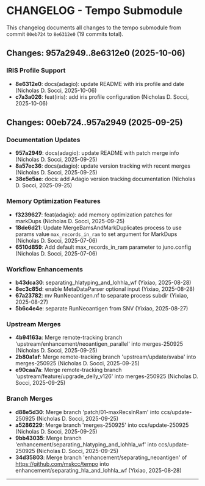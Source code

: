 # CHANGELOG - Tempo Submodule

This changelog documents all changes to the tempo submodule from commit `00eb724` to `8e6312e0` (19 commits total).

## Changes: 957a2949..8e6312e0 (2025-10-06)

### IRIS Profile Support
- **8e6312e0**: docs(adagio): update README with iris profile and date (Nicholas D. Socci, 2025-10-06)
- **c7a3a026**: feat(iris): add iris profile configuration (Nicholas D. Socci, 2025-10-06)

## Changes: 00eb724..957a2949 (2025-09-25)

### Documentation Updates
- **957a2949**: docs(adagio): update README with patch merge info (Nicholas D. Socci, 2025-09-25)
- **8a57ec36**: docs(adagio): update version tracking with recent merges (Nicholas D. Socci, 2025-09-25)
- **38e5e5ae**: docs: add Adagio version tracking documentation (Nicholas D. Socci, 2025-09-25)

### Memory Optimization Features
- **f3239627**: feat(adagio): add memory optimization patches for markDups (Nicholas D. Socci, 2025-09-25)
- **18de6d21**: Update MergeBamsAndMarkDuplicates process to use params value `max_records_in_ram` to set argument for MarkDups (Nicholas D. Socci, 2025-07-06)
- **6510d859**: Add default max_records_in_ram parameter to juno.config (Nicholas D. Socci, 2025-07-06)

### Workflow Enhancements
- **b43dca30**: separating_hlatyping_and_lohhla_wf (Yixiao, 2025-08-28)
- **8ec3c85d**: enable MetaDataParser optional input (Yixiao, 2025-08-28)
- **67a23782**: mv RunNeoantigen.nf to separate process subdir (Yixiao, 2025-08-27)
- **5b6c4e4e**: separate RunNeoantigen from SNV (Yixiao, 2025-08-27)

### Upstream Merges
- **4b94163a**: Merge remote-tracking branch 'upstream/enhancement/neoantigen_parallel' into merges-250925 (Nicholas D. Socci, 2025-09-25)
- **2b80a1af**: Merge remote-tracking branch 'upstream/update/svaba' into merges-250925 (Nicholas D. Socci, 2025-09-25)
- **e90caa7a**: Merge remote-tracking branch 'upstream/feature/upgrade_delly_v126' into merges-250925 (Nicholas D. Socci, 2025-09-25)

### Branch Merges
- **d88e5d30**: Merge branch 'patch/01-maxRecsInRam' into ccs/update-250925 (Nicholas D. Socci, 2025-09-25)
- **a5286229**: Merge branch 'merges-250925' into ccs/update-250925 (Nicholas D. Socci, 2025-09-25)
- **9bb43035**: Merge branch 'enhancement/separating_hlatyping_and_lohhla_wf' into ccs/update-250925 (Nicholas D. Socci, 2025-09-25)
- **34d35803**: Merge branch 'enhancement/separating_neoantigen' of https://github.com/mskcc/tempo into enhancement/separating_hla_and_lohhla_wf (Yixiao, 2025-08-28)

---
